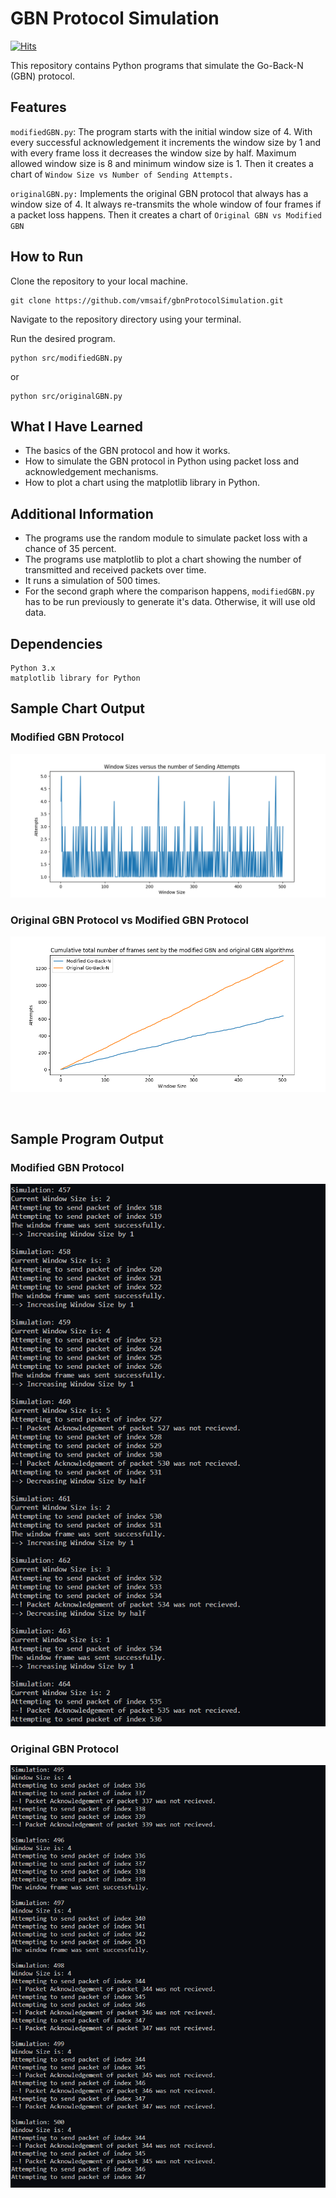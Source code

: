 # GBN Protocol Simulation

[![Hits](https://hits.sh/github.com/vmsaif/gbnProtocolSimulation.svg?label=Visits&color=100b75)](https://hits.sh/github.com/vmsaif/gbnProtocolSimulation/)

This repository contains Python programs that simulate the Go-Back-N (GBN) protocol.

## Features
`modifiedGBN.py`: The program starts with the initial window size of 4. With every successful acknowledgement it increments the window size by 1 and with every frame loss it decreases the window size by half. Maximum allowed window size is 8 and minimum window size is 1. Then it creates a chart of `Window Size vs Number of Sending Attempts.`

`originalGBN.py:` Implements the original GBN protocol that always has a window size of 4. It always re-transmits the whole window of four frames if a packet loss happens. Then it creates a chart of `Original GBN vs Modified GBN`

## How to Run
Clone the repository to your local machine.

    git clone https://github.com/vmsaif/gbnProtocolSimulation.git

Navigate to the repository directory using your terminal.

Run the desired program.

    python src/modifiedGBN.py
or
    
    python src/originalGBN.py

## What I Have Learned
- The basics of the GBN protocol and how it works.
- How to simulate the GBN protocol in Python using packet loss and acknowledgement mechanisms.
- How to plot a chart using the matplotlib library in Python.

## Additional Information
- The programs use the random module to simulate packet loss with a chance of 35 percent.
- The programs use matplotlib to plot a chart showing the number of transmitted and received packets over time.
- It runs a simulation of 500 times.
- For the second graph where the comparison happens, `modifiedGBN.py` has to be run previously to generate it's data. Otherwise, it will use old data.

## Dependencies
    Python 3.x
    matplotlib library for Python

## Sample Chart Output

### Modified GBN Protocol
![](modifiedGBNGraph.png)

### Original GBN Protocol vs Modified GBN Protocol

![](originalGBNgraph.png)

<br> 

## Sample Program Output

### Modified GBN Protocol
![](modifiedGBN_sample.png)

### Original GBN Protocol
![](originalGBN_sample.png)
